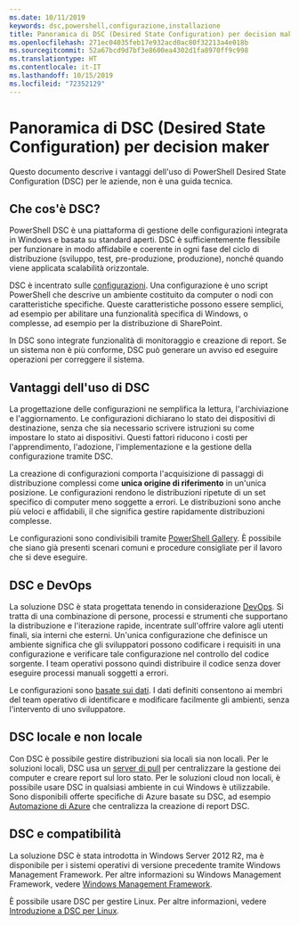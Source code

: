 ```yaml
---
ms.date: 10/11/2019
keywords: dsc,powershell,configurazione,installazione
title: Panoramica di DSC (Desired State Configuration) per decision maker
ms.openlocfilehash: 271ec04035feb17e932acd0ac80f32213a4e018b
ms.sourcegitcommit: 52a67bcd9d7bf3e8600ea4302d1fa8970ff9c998
ms.translationtype: HT
ms.contentlocale: it-IT
ms.lasthandoff: 10/15/2019
ms.locfileid: "72352129"
---
```

# <a name="desired-state-configuration-overview-for-decision-makers"></a>Panoramica di DSC (Desired State Configuration) per decision maker

Questo documento descrive i vantaggi dell'uso di PowerShell Desired State Configuration (DSC) per le aziende, non è una guida tecnica.

## <a name="what-is-dsc"></a>Che cos'è DSC?

PowerShell DSC è una piattaforma di gestione delle configurazioni integrata in Windows e basata su standard aperti. DSC è sufficientemente flessibile per funzionare in modo affidabile e coerente in ogni fase del ciclo di distribuzione (sviluppo, test, pre-produzione, produzione), nonché quando viene applicata scalabilità orizzontale.

DSC è incentrato sulle [configurazioni](../configurations/configurations.md). Una configurazione è uno script PowerShell che descrive un ambiente costituito da computer o nodi con caratteristiche specifiche. Queste caratteristiche possono essere semplici, ad esempio per abilitare una funzionalità specifica di Windows, o complesse, ad esempio per la distribuzione di SharePoint.

In DSC sono integrate funzionalità di monitoraggio e creazione di report. Se un sistema non è più conforme, DSC può generare un avviso ed eseguire operazioni per correggere il sistema.

## <a name="benefits-of-using-dsc"></a>Vantaggi dell'uso di DSC

La progettazione delle configurazioni ne semplifica la lettura, l'archiviazione e l'aggiornamento. Le configurazioni dichiarano lo stato dei dispositivi di destinazione, senza che sia necessario scrivere istruzioni su come impostare lo stato ai dispositivi. Questi fattori riducono i costi per l'apprendimento, l'adozione, l'implementazione e la gestione della configurazione tramite DSC.

La creazione di configurazioni comporta l'acquisizione di passaggi di distribuzione complessi come **unica origine di riferimento** in un'unica posizione. Le configurazioni rendono le distribuzioni ripetute di un set specifico di computer meno soggette a errori. Le distribuzioni sono anche più veloci e affidabili, il che significa gestire rapidamente distribuzioni complesse.

Le configurazioni sono condivisibili tramite [PowerShell Gallery](https://powershellgallery.com). È possibile che siano già presenti scenari comuni e procedure consigliate per il lavoro che si deve eseguire.

## <a name="dsc-and-devops"></a>DSC e DevOps

La soluzione DSC è stata progettata tenendo in considerazione [DevOps](http://blogs.technet.com/b/ashleymcglone/archive/2015/11/20/devops-for-n00bs-ie-windows-people.aspx). Si tratta di una combinazione di persone, processi e strumenti che supportano la distribuzione e l'iterazione rapide, incentrate sull'offrire valore agli utenti finali, sia interni che esterni. Un'unica configurazione che definisce un ambiente significa che gli sviluppatori possono codificare i requisiti in una configurazione e verificare tale configurazione nel controllo del codice sorgente. I team operativi possono quindi distribuire il codice senza dover eseguire processi manuali soggetti a errori.

Le configurazioni sono [basate sui dati](../configurations/configData.md). I dati definiti consentono ai membri del team operativo di identificare e modificare facilmente gli ambienti, senza l'intervento di uno sviluppatore.

## <a name="dsc-on-premises-and-off-premises"></a>DSC locale e non locale

Con DSC è possibile gestire distribuzioni sia locali sia non locali. Per le soluzioni locali, DSC usa un [server di pull](../pull-server/pullServer.md) per centralizzare la gestione dei computer e creare report sul loro stato. Per le soluzioni cloud non locali, è possibile usare DSC in qualsiasi ambiente in cui Windows è utilizzabile.
Sono disponibili offerte specifiche di Azure basate su DSC, ad esempio [Automazione di Azure](https://azure.microsoft.com/en-us/documentation/services/automation/) che centralizza la creazione di report DSC.

## <a name="dsc-and-compatibility"></a>DSC e compatibilità

La soluzione DSC è stata introdotta in Windows Server 2012 R2, ma è disponibile per i sistemi operativi di versione precedente tramite Windows Management Framework. Per altre informazioni su Windows Management Framework, vedere [Windows Management Framework](/powershell/scripting/wmf/overview).

È possibile usare DSC per gestire Linux. Per altre informazioni, vedere [Introduzione a DSC per Linux](../getting-started/lnxGettingStarted.md).
